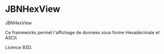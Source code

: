 JBNHexView
==========

JBNHexView

Ce frameworks permet l'affichage de données sous forme Hexadécimale et ASCII.

Licence BSD.

